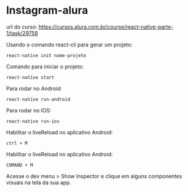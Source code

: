 # Instagram-alura

url do curso: https://cursos.alura.com.br/course/react-native-parte-1/task/29758

Usando o comando react-cli para gerar um projeto:

`react-native init nome-projeto`

Comando para iniciar o projeto:

`react-native start`

Para rodar no Android:

`react-native run-android`

Para rodar no IOS:

`react-native run-ios`

Habilitar o liveReload no aplicativo Android:

`ctrl + M`

Habilitar o liveReload no aplicativo Android:

`COMAND + M`

Acesse o dev menu > Show Inspector e clique em alguns componentes visuais na tela da sua app.